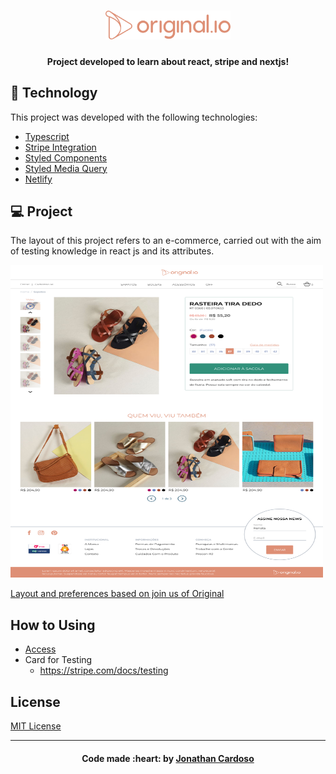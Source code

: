 <h1 align="center">
    <img alt="original.io" title="original.io" src=".github/originalIoLogo.svg" width="200px" />
</h1>

<h4 align="center">
  Project developed to learn about react, stripe and nextjs!
</h4>

## :rocket: Technology

This project was developed with the following technologies:

- [Typescript](https://www.typescriptlang.org/)
- [Stripe Integration](https://stripe.com/br)
- [Styled Components](https://styled-components.com/)
- [Styled Media Query](https://github.com/morajabi/styled-media-query)
- [Netlify](https://www.netlify.com/)

## 💻 Project

The layout of this project refers to an e-commerce, carried out with the aim of testing knowledge in react js and its attributes.

<img alt="Layout Test Original.io" title="Layout Test Original" src=".github/home.png" width="500px" height="500px" />

[Layout and preferences based on join us of Original](https://github.com/original-io/join-us)

## How to Using

- [Access](https://originalio-nextjs.netlify.app/)
- Card for Testing
  - https://stripe.com/docs/testing

## License

[MIT License](./LICENSE)

---

<h4 align="center">
  Code made :heart: by <a href="https://www.linkedin.com/in/jonathanccardoso/" target="_blank">Jonathan Cardoso</a>
</h4>
